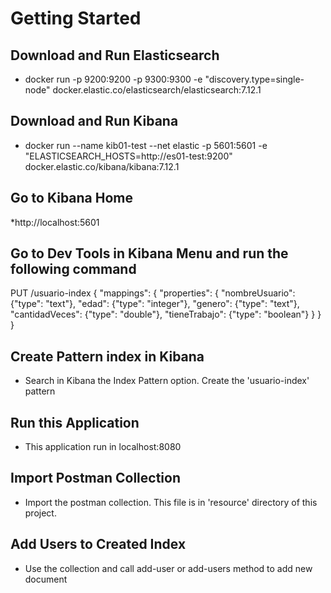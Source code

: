 # Getting Started

## Download and Run Elasticsearch

* docker run -p 9200:9200 -p 9300:9300 -e "discovery.type=single-node" docker.elastic.co/elasticsearch/elasticsearch:7.12.1

## Download and Run Kibana

* docker run --name kib01-test --net elastic -p 5601:5601 -e "ELASTICSEARCH_HOSTS=http://es01-test:9200" docker.elastic.co/kibana/kibana:7.12.1

## Go to Kibana Home

*http://localhost:5601

## Go to Dev Tools in Kibana Menu and run the following command

PUT /usuario-index
{
  "mappings": {
    "properties": {
      "nombreUsuario": {"type": "text"}, 
      "edad": {"type": "integer"},
      "genero": {"type": "text"},
      "cantidadVeces": {"type": "double"},
      "tieneTrabajo": {"type": "boolean"}
    }
  }
}

## Create Pattern index in Kibana

* Search in Kibana the Index Pattern option. Create the 'usuario-index' pattern

## Run this Application

* This application run in localhost:8080

## Import Postman Collection

* Import the postman collection. This file is in 'resource' directory of this project.

## Add Users to Created Index

* Use the collection and call add-user or add-users method to add new document

